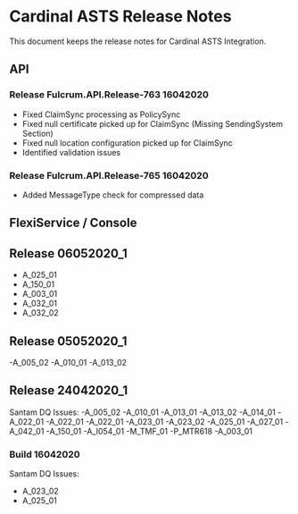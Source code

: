 # Cardinal ASTS Release Notes

This document keeps the release notes for Cardinal ASTS Integration.

## API

### Release Fulcrum.API.Release-763 16042020
- Fixed ClaimSync processing as PolicySync
- Fixed null certificate picked up for ClaimSync (Missing SendingSystem Section)
- Fixed null location configuration picked up for ClaimSync
- Identified validation issues

### Release Fulcrum.API.Release-765 16042020
- Added MessageType check for compressed data


## FlexiService / Console

## Release 06052020_1
- A_025_01
- A_150_01
- A_003_01
- A_032_01
- A_032_02

## Release 05052020_1
-A_005_02
-A_010_01
-A_013_02

## Release 24042020_1
Santam DQ Issues:
-A_005_02
-A_010_01
-A_013_01
-A_013_02
-A_014_01
-A_022_01
-A_022_01
-A_022_01
-A_023_01
-A_023_02
-A_025_01
-A_027_01
-A_042_01
-A_150_01
-A_I054_01
-M_TMF_01
-P_MTR618
-A_003_01


### Build 16042020
Santam DQ Issues:
- A_023_02
- A_025_01
